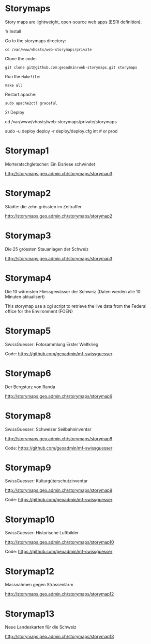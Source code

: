 Storymaps
=========

Story maps are lightweight, open-source web apps (ESRI definition).


1/ Install

Go to the storymaps directory:

    cd /var/www/vhosts/web-storymaps/private

Clone the code:

    git clone git@github.com:geoadmin/web-storymaps.git storymaps

Run the `Makefile`:

    make all

Restart apache:

    sudo apache2ctl graceful

2/ Deploy

cd /var/www/vhosts/web-storymaps/private/storymaps

sudo -u deploy deploy -r deploy/deploy.cfg int # or prod


Storymap1
=========
Morteratschgletscher: Ein Eisriese schwindet

http://storymaps.geo.admin.ch/storymaps/storymap3


Storymap2
=========
Städte: die zehn grössten im Zeitraffer

http://storymaps.geo.admin.ch/storymaps/storymap2


Storymap3
=========

Die 25 grössten Stauanlagen der Schweiz

http://storymaps.geo.admin.ch/storymaps/storymap3

Storymap4
=========

Die 10 wärmsten Fliessgewässer der Schweiz (Daten werden alle 10 Minuten aktualisert)

This storymap use a cgi script to retrieve the live data from the Federal office for the Environment (FOEN)


Storymap5
=========

SwissGuesser: Fotosammlung Erster Weltkrieg

Code: https://github.com/geoadmin/mf-swissguesser


Storymap6
=========

Der Bergsturz von Randa

http://storymaps.geo.admin.ch/storymaps/storymap6


Storymap8
=========

SwissGuesser: Schweizer Seilbahninventar

http://storymaps.geo.admin.ch/storymaps/storymap8


Code: https://github.com/geoadmin/mf-swissguesser



Storymap9
=========

SwissGuesser: Kulturgüterschutzinventar

http://storymaps.geo.admin.ch/storymaps/storymap9


Code: https://github.com/geoadmin/mf-swissguesser


Storymap10
==========

SwissGuesser: Historische Luftbilder

http://storymaps.geo.admin.ch/storymaps/storymap10

Code: https://github.com/geoadmin/mf-swissguesser


Storymap12
==========

Massnahmen gegen Strassenlärm

http://storymaps.geo.admin.ch/storymaps/storymap12



Storymap13
==========

Neue Landeskarten für die Schweiz

http://storymaps.geo.admin.ch/storymaps/storymap13

